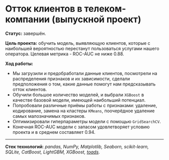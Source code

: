# Отток клиентов в телеком-компании (выпускной проект)

**Статус:** завершён.

**Цель проекта:** обучить модель, выявляющую клиентов, которые с наибольшей вероятностью перестанут пользоваться услугами нашего оператора. Целевая метрика - ROC-AUC не ниже 0.88.

**Ход работы:**
- Мы загрузили и предобработали данные клиентов, посмотрели на распределения признаков и их зависимости, сделали предположения о том, какие данные помогут нам предсказывать отток клиентов.
- Обучили большое количество моделей, и выбрали `XGBoost` в качестве базовой модели, имеющей наибольший потенциал.
- Попробовали различные приёмы работы с признаками: удаление, кодирование, замена на кластеры `KMeans`, поочерёдное удаление самых малозначимых признаков.
- Оптимизировали гиперпараметры модели с помощью `GridSearchCV`.
- Конечная ROC-AUC модели с запасом удовлетворяет условию проекта и в среднем составляет 0.94.
---

**Стек технологий**: *pandas, NumPy, Matplotlib, Seaborn, scikit-learn, SQLite, CatBoost, LightGBM, XGBoost, [toads](https://github.com/IvanRychkov/toads)*.
